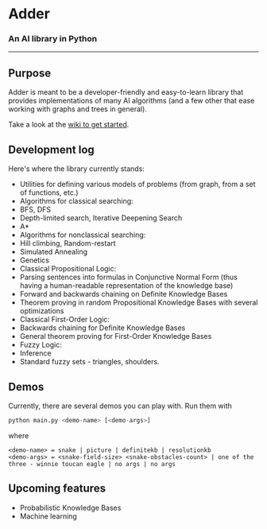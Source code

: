 # Adder
### An AI library in Python
---------
## Purpose
Adder is meant to be a developer-friendly and easy-to-learn library that provides implementations of many AI algorithms (and a few other that ease working with graphs and trees in general).

Take a look at the [wiki to get started][wiki].

## Development log
Here's where the library currently stands:

* Utilities for defining various models of problems (from graph, from a set of functions, etc.)
* Algorithms for classical searching:
 * BFS, DFS
 * Depth-limited search, Iterative Deepening Search
 * A\*
* Algorithms for nonclassical searching:
 * Hill climbing, Random-restart
 * Simulated Annealing
 * Genetics
* Classical Propositional Logic:
 * Parsing sentences into formulas in Conjunctive Normal Form (thus having a human-readable representation of the knowledge base)
 * Forward and backwards chaining on Definite Knowledge Bases
 * Theorem proving in random Propositional Knowledge Bases with several optimizations
* Classical First-Order Logic:
 * Backwards chaining for Definite Knowledge Bases
 * General theorem proving for First-Order Knowledge Bases
* Fuzzy Logic:
 * Inference
 * Standard fuzzy sets - triangles, shoulders.

## Demos
Currently, there are several demos you can play with. Run them with
```python
python main.py <demo-name> [<demo-args>]
```
where
```
<demo-name> = snake | picture | definitekb | resolutionkb
<demo-args> = <snake-field-size> <snake-obstacles-count> | one of the three - winnie toucan eagle | no args | no args
```

## Upcoming features

* Probabilistic Knowledge Bases
* Machine learning


[wiki]: https://github.com/NikolaDimitroff/Adder/wiki
